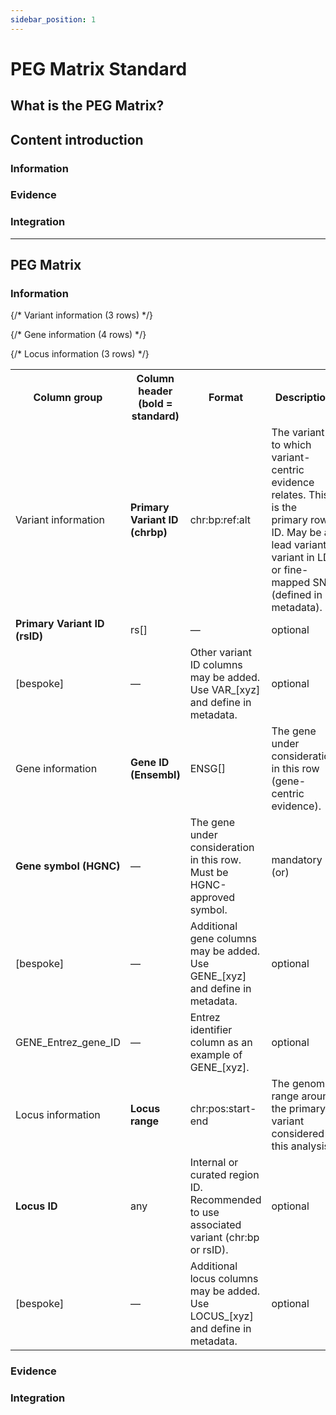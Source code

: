 ```yaml
---
sidebar_position: 1
---
```

# PEG Matrix Standard

## What is the PEG Matrix?

## Content introduction
### Information
### Evidence
### Integration





-------
## PEG Matrix
### Information
<style>{`
  .peg-schema { 
    width:100%; 
    border-collapse:collapse; 
    font-size:0.95rem; 
    table-layout:fixed; 
  }
  .peg-schema th, .peg-schema td { 
    border:1px solid #e5e7eb; 
    padding:8px 10px; 
    vertical-align:top; 
  }
  .peg-schema th { 
    background:#f8fafc; 
    text-align:left; 
  }

  /* Column widths */
  .peg-schema th:nth-child(1), .peg-schema td:nth-child(1) { width: 10%; }  
  .peg-schema th:nth-child(2), .peg-schema td:nth-child(2) { width: 15%; }  
  .peg-schema th:nth-child(3), .peg-schema td:nth-child(3) { width: 8%; }   
  .peg-schema th:nth-child(4), .peg-schema td:nth-child(4) { width: 42%; word-wrap:break-word; overflow-wrap:anywhere; line-height:1.5; }  
  .peg-schema th:nth-child(5), .peg-schema td:nth-child(5) { width: 12%; }  
  .peg-schema th:nth-child(6), .peg-schema td:nth-child(6) { width: 13%; }  

  /* Zebra striping */
  .peg-schema tr:nth-child(even) td { background:#fafafa; }
  .peg-schema tr:nth-child(odd) td { background:#ffffff; }

  .peg-group { background:#f3f4f6; font-weight:600; text-align:center; }
  .req { font-weight:700; }
  .req-mand { color:#c00000; }
  .req-rec { color:#e69138; }
  .req-opt { color:#6d9eeb; }
  .fmt { white-space:nowrap; font-family:ui-monospace, SFMono-Regular, Menlo, monospace; }
  .ex { font-family:ui-monospace, SFMono-Regular, Menlo, monospace; color:#334155; }
`}</style>




<table className="peg-schema">
  <tr>
    <th>Column group</th>
    <th>Column header<br/>(<b>bold</b> = standard)</th>
    <th>Format</th>
    <th>Description</th>
    <th>Requirement</th>
    <th>Example data</th>
  </tr>

  {/* Variant information (3 rows) */}
  <tr>
    <td className="peg-group" rowSpan={3}>Variant information</td>
    <td><b>Primary Variant ID (chrbp)</b></td>
    <td className="fmt">chr:bp:ref:alt</td>
    <td>The variant to which variant-centric evidence relates. This is the primary row ID. May be a lead variant, variant in LD, or fine-mapped SNP (defined in metadata).</td>
    <td className="req req-mand">mandatory</td>
    <td className="ex">chr10:114754071:T:C</td>
  </tr>
  <tr>
    <td><b>Primary Variant ID (rsID)</b></td>
    <td className="fmt">rs[]</td>
    <td>—</td>
    <td className="req req-opt">optional</td>
    <td className="ex">rs1234</td>
  </tr>
  <tr>
    <td>[bespoke]</td>
    <td className="fmt">—</td>
    <td>Other variant ID columns may be added. Use <span className="fmt">VAR_[xyz]</span> and define in metadata.</td>
    <td className="req req-opt">optional</td>
    <td className="ex">—</td>
  </tr>

  {/* Gene information (4 rows) */}
  <tr>
    <td className="peg-group" rowSpan={4}>Gene information</td>
    <td><b>Gene ID (Ensembl)</b></td>
    <td className="fmt">ENSG[]</td>
    <td>The gene under consideration in this row (gene-centric evidence).</td>
    <td className="req req-mand">mandatory (or)</td>
    <td className="ex">ENSG00000151532</td>
  </tr>
  <tr>
    <td><b>Gene symbol (HGNC)</b></td>
    <td className="fmt">—</td>
    <td>The gene under consideration in this row. Must be HGNC-approved symbol.</td>
    <td className="req req-mand">mandatory (or)</td>
    <td className="ex">VTI1A</td>
  </tr>
  <tr>
    <td>[bespoke]</td>
    <td className="fmt">—</td>
    <td>Additional gene columns may be added. Use <span className="fmt">GENE_[xyz]</span> and define in metadata.</td>
    <td className="req req-opt">optional</td>
    <td className="ex">—</td>
  </tr>
  <tr>
    <td>GENE_Entrez_gene_ID</td>
    <td className="fmt">—</td>
    <td>Entrez identifier column as an example of <span className="fmt">GENE_[xyz]</span>.</td>
    <td className="req req-opt">optional</td>
    <td className="ex">143187</td>
  </tr>

  {/* Locus information (3 rows) */}
  <tr>
    <td className="peg-group" rowSpan={3}>Locus information</td>
    <td><b>Locus range</b></td>
    <td className="fmt">chr:pos:start-end</td>
    <td>The genomic range around the primary variant considered in this analysis.</td>
    <td className="req req-rec">recommended</td>
    <td className="ex">chr10:1000-2000</td>
  </tr>
  <tr>
    <td><b>Locus ID</b></td>
    <td className="fmt">any</td>
    <td>Internal or curated region ID. Recommended to use associated variant (<span className="fmt">chr:bp</span> or <span className="fmt">rsID</span>).</td>
    <td className="req req-opt">optional</td>
    <td className="ex">chr10:114754071:T:C</td>
  </tr>
  <tr>
    <td>[bespoke]</td>
    <td className="fmt">—</td>
    <td>Additional locus columns may be added. Use <span className="fmt">LOCUS_[xyz]</span> and define in metadata.</td>
    <td className="req req-opt">optional</td>
    <td className="ex">—</td>
  </tr>
</table>



### Evidence
### Integration